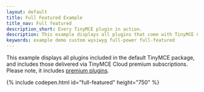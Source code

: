 ```yaml
---
layout: default
title: Full Featured Example
title_nav: Full featured
description_short: Every TinyMCE plugin in action.
description: This example displays all plugins that come with TinyMCE Cloud's premium subscriptions.
keywords: example demo custom wysiwyg full-power full-featured
---
```


This example displays all plugins included in the default TinyMCE package, and includes those delivered via TinyMCE Cloud premium subscriptions. Please note, it includes [premium plugins](/pricing/#demo-enterprise).

{% include codepen.html id="full-featured" height="750" %}
